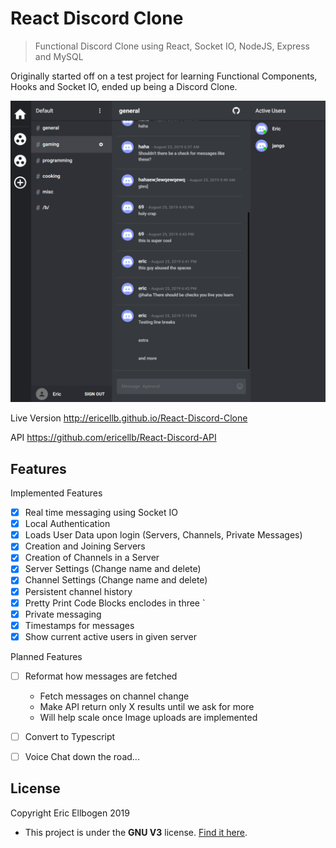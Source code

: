 # React Discord Clone
> Functional Discord Clone using React, Socket IO, NodeJS, Express and MySQL


Originally started off on a test project for learning Functional Components, Hooks and Socket IO, ended up being a Discord Clone. 

![layout image](public/application.png)

Live Version http://ericellb.github.io/React-Discord-Clone

API https://github.com/ericellb/React-Discord-API


## Features
  Implemented Features
  - [x] Real time messaging using Socket IO
  - [x] Local Authentication
  - [x] Loads User Data upon login (Servers, Channels, Private Messages)
  - [x] Creation and Joining Servers
  - [x] Creation of Channels in a Server
  - [x] Server Settings (Change name and delete)
  - [x] Channel Settings (Change name and delete)
  - [x] Persistent channel history
  - [x] Pretty Print Code Blocks enclodes in three `
  - [x] Private messaging
  - [x] Timestamps for messages
  - [x] Show current active users in given server

  Planned Features
  - [ ] Reformat how messages are fetched 
      - Fetch messages on channel change
      - Make API return only X results until we ask for more
      - Will help scale once Image uploads are implemented
  - [ ] Convert to Typescript
  - [ ] Voice Chat down the road...


## License
Copyright Eric Ellbogen 2019

- This project is under the **GNU V3** license. [Find it here](https://github.com/ericellb/React-Discord-Clone/blob/master/LICENSE).
